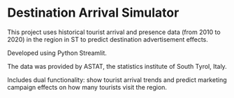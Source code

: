 # Destination Arrival Simulator 

This project uses historical tourist arrival and presence data (from 2010 to 2020) in the region in ST to predict destination advertisement effects.

Developed using Python Streamlit.

The data was provided by ASTAT, the statistics institute of South Tyrol, Italy.

Includes dual functionality: show tourist arrival trends and predict marketing campaign effects on how many tourists visit the region.
